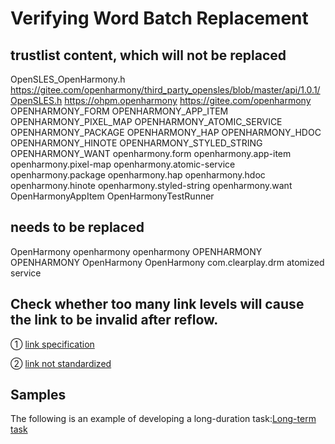 # Verifying Word Batch Replacement

## trustlist content, which will not be replaced

OpenSLES_OpenHarmony.h
https://gitee.com/openharmony/third_party_opensles/blob/master/api/1.0.1/OpenSLES.h
https://ohpm.openharmony
https://gitee.com/openharmony
OPENHARMONY_FORM
OPENHARMONY_APP_ITEM
OPENHARMONY_PIXEL_MAP
OPENHARMONY_ATOMIC_SERVICE
OPENHARMONY_PACKAGE
OPENHARMONY_HAP
OPENHARMONY_HDOC
OPENHARMONY_HINOTE
OPENHARMONY_STYLED_STRING
OPENHARMONY_WANT
openharmony.form
openharmony.app-item
openharmony.pixel-map
openharmony.atomic-service
openharmony.package
openharmony.hap
openharmony.hdoc
openharmony.hinote
openharmony.styled-string
openharmony.want
OpenHarmonyAppItem
OpenHarmonyTestRunner

## needs to be replaced

OpenHarmony
openharmony
openharmony
OPENHARMONY
OPENHARMONY
OpenHarmony
OpenHarmony
com.clearplay.drm
atomized service

## Check whether too many link levels will cause the link to be invalid after reflow.

① [link specification](../reference/test.md)

② [link not standardized](../../onlyfortest/reference/test.md)

## Samples

The following is an example of developing a long-duration task:[Long-term task](https://gitee.com/openharmony/applications_app_samples/tree/master/code/BasicFeature/TaskManagement/ContinuousTask)
